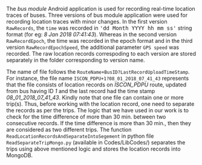 The *bus module* Android application is used for recording real-time location traces of buses. Three versions of bus module application were used for recording location traces with minor changes. In the first version `RawRecords`, the `time` was recorded in <tt>'dd Month YYYY hh mm ss'</tt>  string format (for eg: *8 Jan 2018 07:41:43*). Whereas in the second version `RawRecordEpoch`, the time was recorded in the epoch format and in the third version `RawRecordEpochSpeed`, the additional parameter `GPS speed` was recorded. The raw location records correspoding to each version are stored separately in the folder corresponding to version name.

The name of file follows the `RouteName+BusID?LastRecordUploadTimeStamp`. For instance, the file name `ISCON_PDPU+1?08_01_2018_07_41_43` represents that the file consists of location records on *ISCON_PDPU* route, updated from bus having ID *1* and the last record had the time stamp *08_01_2018_07_41_43*. Kindly note that one file can contain one or more trip(s). Thus, before working with the location record, one need to separate the records as per the trips. The logic that we have used in our work is to check for the time difference of more than 30 min. between two consecutive records. If the time difference is more than 30 min., then they are considered as two different trips. The function `ReadLocationRecordsAndSeparateIntoSegement` in python file `ReadSeparateTripMongo.py` (available in Codes/LibCodes/) separates the trips using above mentioned logic and stores the location records into MongoDB.
